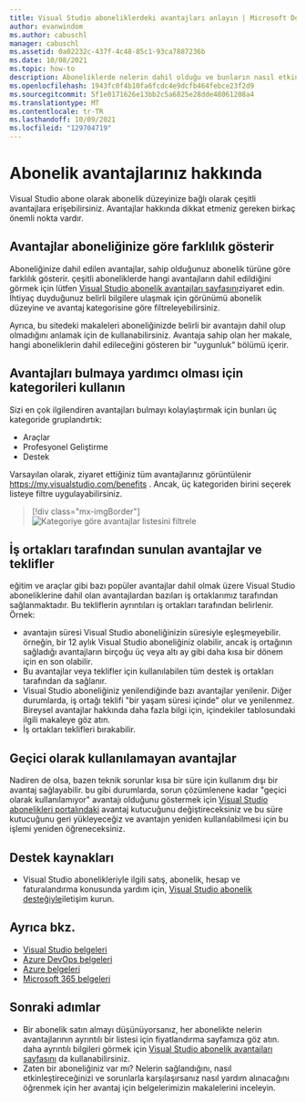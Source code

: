```yaml
---
title: Visual Studio aboneliklerdeki avantajları anlayın | Microsoft Docs
author: evanwindom
ms.author: cabuschl
manager: cabuschl
ms.assetid: 0a02232c-437f-4c48-85c1-93ca7887236b
ms.date: 10/08/2021
ms.topic: how-to
description: Aboneliklerde nelerin dahil olduğu ve bunların nasıl etkinleştirileceği hakkında bilgi edinin.
ms.openlocfilehash: 1943fc0f4b10fa6fcdc4e9dcfb464febce23f2d9
ms.sourcegitcommit: 5f1e0171626e13bb2c5a6825e28dde48061208a4
ms.translationtype: MT
ms.contentlocale: tr-TR
ms.lasthandoff: 10/09/2021
ms.locfileid: "129704719"
---
```

# <a name="about-your-subscription-benefits"></a>Abonelik avantajlarınız hakkında
Visual Studio abone olarak abonelik düzeyinize bağlı olarak çeşitli avantajlara erişebilirsiniz. Avantajlar hakkında dikkat etmeniz gereken birkaç önemli nokta vardır.

## <a name="benefits-vary-based-on-your-subscription"></a>Avantajlar aboneliğinize göre farklılık gösterir 
Aboneliğinize dahil edilen avantajlar, sahip olduğunuz abonelik türüne göre farklılık gösterir. çeşitli aboneliklerde hangi avantajların dahil edildiğini görmek için lütfen [Visual Studio abonelik avantajları sayfasını](https://visualstudio.microsoft.com/vs/benefits/)ziyaret edin. İhtiyaç duyduğunuz belirli bilgilere ulaşmak için görünümü abonelik düzeyine ve avantaj kategorisine göre filtreleyebilirsiniz. 

Ayrıca, bu sitedeki makaleleri aboneliğinizde belirli bir avantajın dahil olup olmadığını anlamak için de kullanabilirsiniz. Avantaja sahip olan her makale, hangi aboneliklerin dahil edileceğini gösteren bir "uygunluk" bölümü içerir.

## <a name="use-categories-to-help-find-benefits"></a>Avantajları bulmaya yardımcı olması için kategorileri kullanın
Sizi en çok ilgilendiren avantajları bulmayı kolaylaştırmak için bunları üç kategoride gruplandırtık: 
- Araçlar
- Profesyonel Geliştirme
- Destek

Varsayılan olarak, ziyaret ettiğiniz tüm avantajlarınız görüntülenir <https://my.visualstudio.com/benefits> . Ancak, üç kategoriden birini seçerek listeye filtre uygulayabilirsiniz.

   > [!div class="mx-imgBorder"]
   > ![Kategoriye göre avantajlar listesini filtrele](_img/about-benefits/categories.png "Kullanılabilir avantajlar listesini filtrelemek için bir kategori seçin.")

## <a name="benefits-and-offers-provided-by-partners"></a>İş ortakları tarafından sunulan avantajlar ve teklifler
eğitim ve araçlar gibi bazı popüler avantajlar dahil olmak üzere Visual Studio aboneliklerine dahil olan avantajlardan bazıları iş ortaklarımız tarafından sağlanmaktadır. Bu tekliflerin ayrıntıları iş ortakları tarafından belirlenir. Örnek:
- avantajın süresi Visual Studio aboneliğinizin süresiyle eşleşmeyebilir. örneğin, bir 12 aylık Visual Studio aboneliğiniz olabilir, ancak iş ortağının sağladığı avantajların birçoğu üç veya altı ay gibi daha kısa bir dönem için en son olabilir.
- Bu avantajlar veya teklifler için kullanılabilen tüm destek iş ortakları tarafından da sağlanır.
- Visual Studio aboneliğiniz yenilendiğinde bazı avantajlar yenilenir. Diğer durumlarda, iş ortağı teklifi "bir yaşam süresi içinde" olur ve yenilenmez. Bireysel avantajlar hakkında daha fazla bilgi için, içindekiler tablosundaki ilgili makaleye göz atın.
- İş ortakları teklifleri bırakabilir. 

## <a name="benefits-that-become-temporarily-unavailable"></a>Geçici olarak kullanılamayan avantajlar
Nadiren de olsa, bazen teknik sorunlar kısa bir süre için kullanım dışı bir avantaj sağlayabilir. bu gibi durumlarda, sorun çözümlenene kadar "geçici olarak kullanılamıyor" avantajı olduğunu göstermek için [Visual Studio abonelikleri portalındaki](https://my.visualstudio.com/benefits) avantaj kutucuğunu değiştireceksiniz ve bu süre kutucuğunu geri yükleyeceğiz ve avantajın yeniden kullanılabilmesi için bu işlemi yeniden öğreneceksiniz.

## <a name="support-resources"></a>Destek kaynakları
- Visual Studio abonelikleriyle ilgili satış, abonelik, hesap ve faturalandırma konusunda yardım için, [Visual Studio abonelik desteğiyle](https://aka.ms/vssubscriberhelp)iletişim kurun.

## <a name="see-also"></a>Ayrıca bkz.
- [Visual Studio belgeleri](/visualstudio/)
- [Azure DevOps belgeleri](/azure/devops/)
- [Azure belgeleri](/azure/)
- [Microsoft 365 belgeleri](/microsoft-365/)

## <a name="next-steps"></a>Sonraki adımlar
- Bir abonelik satın almayı düşünüyorsanız, her abonelikte nelerin avantajlarının ayrıntılı bir listesi için fiyatlandırma sayfamıza göz atın. daha ayrıntılı bilgileri görmek için [Visual Studio abonelik avantajları sayfasını](https://visualstudio.microsoft.com/vs/benefits/) da kullanabilirsiniz.
- Zaten bir aboneliğiniz var mı?  Nelerin sağlandığını, nasıl etkinleştireceğinizi ve sorunlarla karşılaşırsanız nasıl yardım alınacağını öğrenmek için her avantaj için belgelerimizin makalelerini inceleyin. 
